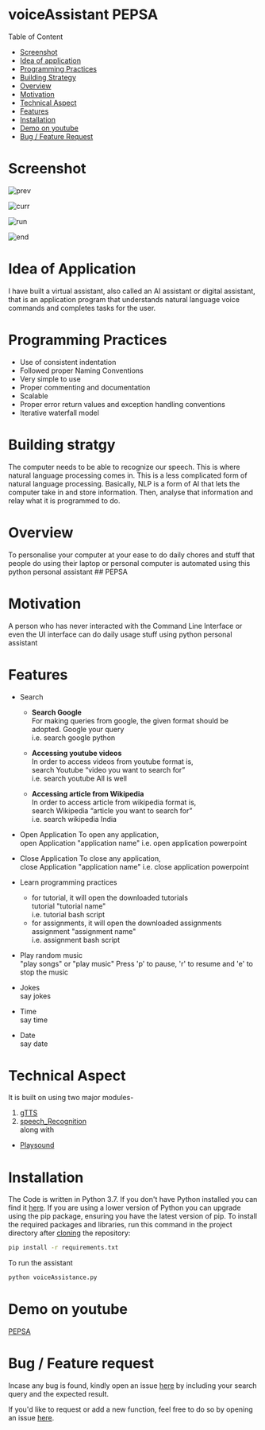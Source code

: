 # voiceAssistant PEPSA
Table of Content

   - [Screenshot](#screenshot)
   - [Idea of application](#idea-of-Application)
   - [Programming Practices](#Programming-Practices)
   - [Building Strategy](#Building-strategy)
   - [Overview](#Overview)
   - [Motivation](#Motivation)
   - [Technical Aspect](#Technical-Aspect)
   - [Features](#Features)
   - [Installation](#Installation)
   - [Demo on youtube](#Demo-on-youtube)
   - [Bug / Feature Request](#Bug-/-Feature-Request)
   
  # Screenshot 
  ![prev](https://user-images.githubusercontent.com/63425649/102718342-a95cd000-430d-11eb-9ed4-f20b70c6a7a9.JPG)

  ![curr](https://user-images.githubusercontent.com/63425649/102718387-e032e600-430d-11eb-9902-2a2a1368b8c9.JPG)

  ![run](https://user-images.githubusercontent.com/63425649/102718372-cf827000-430d-11eb-94d1-862e1b9a987e.JPG)

  ![end](https://user-images.githubusercontent.com/63425649/102718407-f3de4c80-430d-11eb-9c55-7229d9dc2575.JPG)
  
  # Idea of Application
  I have built a virtual assistant, also called an AI assistant or digital assistant, that is an application program that understands natural language voice commands and completes tasks for the user.

  # Programming Practices
   - Use of consistent indentation
   - Followed proper Naming Conventions
   - Very simple to use
   - Proper commenting and documentation
   - Scalable 
   - Proper error return values and exception handling conventions
   - Iterative waterfall model

  # Building stratgy
  The computer needs to be able to recognize our speech. 
This is where natural language processing comes in. This is a less complicated form of natural language processing. Basically, NLP is a form of AI that lets the computer take in and store information. Then, analyse that information and relay what it is programmed to do. 

  # Overview
  To personalise your computer at your ease to do daily chores and stuff that people do using their laptop or personal computer is automated using this python personal assistant ## PEPSA
  
  # Motivation
  A person who has never interacted with the Command Line Interface or even the UI interface can do daily usage stuff using python personal assistant
  
  # Features 
   - Search 
     
      - **Search Google**<br/>
   For making queries from google, the given format should be adopted.
   Google your query<br/>
   i.e. search google python
  
     - **Accessing youtube videos**<br/>
   In order to access videos from youtube format is,<br/>
   search Youtube “video you want to search for”<br/>
   i.e. search youtube All is well
   
     - **Accessing article from Wikipedia**<br/>
   In order to access article from wikipedia format is,<br/>
   search Wikipedia “article you want to search for”<br/>
   i.e. search wikipedia India
   
  - Open Application
   To open any application,<br/>
   open Application "application name"
   i.e. open application powerpoint
   
  - Close Application
   To close any application,<br/>
   close Application "application name"
   i.e. close application powerpoint

  - Learn programming practices
      - for tutorial, it will open the downloaded tutorials  
      tutorial "tutorial name"</br>
      i.e. tutorial bash script
      - for assignments, it will open the downloaded assignments  
      assignment "assignment name"</br>
      i.e. assignment bash script
      
  - Play random music</br>
   "play songs" or "play music"
    Press 'p' to pause, 'r' to resume and 'e' to stop the music
    
  - Jokes</br>
   say jokes
   
  - Time</br>
  say time
  
  - Date</br>
  say date

  # Technical Aspect
  It is built on using two major modules-
  1. [gTTS]( https://pypi.org/project/gTTS/)
  2. [speech_Recognition](https://pypi.org/project/SpeechRecognition/)<br/>
  along with
  - [Playsound](https://pypi.org/project/playsound/)
  
  # Installation
  The Code is written in Python 3.7. If you don't have Python installed you can find it [here](https://www.python.org/downloads/). If you are using a lower version of Python you can upgrade using the pip package, ensuring you have the latest version of pip. To install the required packages and libraries, run this command in the project directory after [cloning](https://www.howtogeek.com/451360/how-to-clone-a-github-repository/) the repository:
```bash
pip install -r requirements.txt
```
To run the assistant 
```bash
python voiceAssistance.py
```

  # Demo on youtube
  [PEPSA](https://www.youtube.com/playlist?list=PL0GCs4QyYZivxt3AQhvSgJqsUEf1ZqhCn)
  
  # Bug / Feature request
  Incase any bug is found, kindly open an issue [here](https://github.com/Ashah2013/voiceAssistant/issues/new) by including your search query and the expected result.
  
  If you'd like to request or add a new function, feel free to do so by opening an issue [here](https://github.com/Ashah2013/voiceAssistant/issues/new).
  

